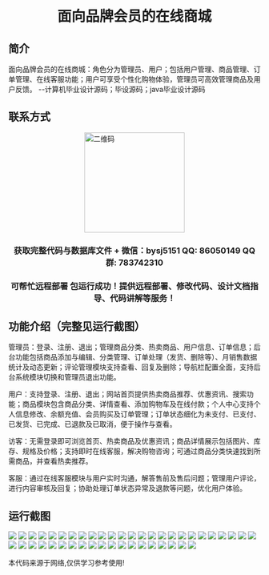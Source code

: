 <p><h1 align="center">面向品牌会员的在线商城</h1></p>

## 简介
面向品牌会员的在线商城：角色分为管理员、用户；包括用户管理、商品管理、订单管理、在线客服功能；用户可享受个性化购物体验，管理员可高效管理商品及用户反馈。    --计算机毕业设计源码；毕设源码；java毕业设计源码


## 联系方式
<img src="https://bs-1329754181.cos.ap-shanghai.myqcloud.com/wx.jpg" alt="二维码" style="display: block; margin: 0 auto;" width="200px">
<p><h3 align="center">获取完整代码与数据库文件 + 微信：bysj5151 QQ: 86050149 QQ群: 783742310</h3></p>
<p><h3 align="center">可帮忙远程部署 包运行成功！提供远程部署、修改代码、设计文档指导、代码讲解等服务！</h3></p>

## 功能介绍（完整见运行截图）
管理员：登录、注册、退出；管理商品分类、热卖商品、用户信息、订单信息；后台功能包括商品添加与编辑、分类管理、订单处理（发货、删除等）、月销售数据统计及动态更新；评论管理模块支持查看、回复及删除；导航栏配置全面，支持后台系统模块切换和管理员退出功能。

用户：支持登录、注册、退出；网站首页提供热卖商品推荐、优惠资讯、搜索功能；商品模块包含商品分类、详情查看、添加购物车及在线付款；个人中心支持个人信息修改、余额充值、会员购买及订单管理；订单状态细化为未支付、已支付、已发货、已完成、已退款及已取消，便于操作与查看。

访客：无需登录即可浏览首页、热卖商品及优惠资讯；商品详情展示包括图片、库存、规格及价格；支持即时在线客服，解决购物咨询；可通过商品分类快速找到所需商品，并查看热卖推荐。

客服：通过在线客服模块与用户实时沟通，解答售前及售后问题；管理用户评论，进行内容审核及回复；协助处理订单状态异常及退款等问题，优化用户体验。


## 运行截图
![](https://bs-1329754181.cos.ap-shanghai.myqcloud.com/ssm/OnlineMallForBrandMembers/img/001.jpg)
![](https://bs-1329754181.cos.ap-shanghai.myqcloud.com/ssm/OnlineMallForBrandMembers/img/002.jpg)
![](https://bs-1329754181.cos.ap-shanghai.myqcloud.com/ssm/OnlineMallForBrandMembers/img/003.jpg)
![](https://bs-1329754181.cos.ap-shanghai.myqcloud.com/ssm/OnlineMallForBrandMembers/img/004.jpg)
![](https://bs-1329754181.cos.ap-shanghai.myqcloud.com/ssm/OnlineMallForBrandMembers/img/005.jpg)
![](https://bs-1329754181.cos.ap-shanghai.myqcloud.com/ssm/OnlineMallForBrandMembers/img/006.jpg)
![](https://bs-1329754181.cos.ap-shanghai.myqcloud.com/ssm/OnlineMallForBrandMembers/img/007.jpg)
![](https://bs-1329754181.cos.ap-shanghai.myqcloud.com/ssm/OnlineMallForBrandMembers/img/008.jpg)
![](https://bs-1329754181.cos.ap-shanghai.myqcloud.com/ssm/OnlineMallForBrandMembers/img/009.jpg)
![](https://bs-1329754181.cos.ap-shanghai.myqcloud.com/ssm/OnlineMallForBrandMembers/img/010.jpg)
![](https://bs-1329754181.cos.ap-shanghai.myqcloud.com/ssm/OnlineMallForBrandMembers/img/011.jpg)
![](https://bs-1329754181.cos.ap-shanghai.myqcloud.com/ssm/OnlineMallForBrandMembers/img/012.jpg)
![](https://bs-1329754181.cos.ap-shanghai.myqcloud.com/ssm/OnlineMallForBrandMembers/img/013.jpg)
![](https://bs-1329754181.cos.ap-shanghai.myqcloud.com/ssm/OnlineMallForBrandMembers/img/014.jpg)
![](https://bs-1329754181.cos.ap-shanghai.myqcloud.com/ssm/OnlineMallForBrandMembers/img/015.jpg)
![](https://bs-1329754181.cos.ap-shanghai.myqcloud.com/ssm/OnlineMallForBrandMembers/img/016.jpg)
![](https://bs-1329754181.cos.ap-shanghai.myqcloud.com/ssm/OnlineMallForBrandMembers/img/017.jpg)
![](https://bs-1329754181.cos.ap-shanghai.myqcloud.com/ssm/OnlineMallForBrandMembers/img/018.jpg)
![](https://bs-1329754181.cos.ap-shanghai.myqcloud.com/ssm/OnlineMallForBrandMembers/img/019.jpg)
![](https://bs-1329754181.cos.ap-shanghai.myqcloud.com/ssm/OnlineMallForBrandMembers/img/020.jpg)
![](https://bs-1329754181.cos.ap-shanghai.myqcloud.com/ssm/OnlineMallForBrandMembers/img/021.jpg)
![](https://bs-1329754181.cos.ap-shanghai.myqcloud.com/ssm/OnlineMallForBrandMembers/img/022.jpg)
![](https://bs-1329754181.cos.ap-shanghai.myqcloud.com/ssm/OnlineMallForBrandMembers/img/023.jpg)
![](https://bs-1329754181.cos.ap-shanghai.myqcloud.com/ssm/OnlineMallForBrandMembers/img/024.jpg)
![](https://bs-1329754181.cos.ap-shanghai.myqcloud.com/ssm/OnlineMallForBrandMembers/img/025.jpg)
![](https://bs-1329754181.cos.ap-shanghai.myqcloud.com/ssm/OnlineMallForBrandMembers/img/026.jpg)
![](https://bs-1329754181.cos.ap-shanghai.myqcloud.com/ssm/OnlineMallForBrandMembers/img/027.jpg)
![](https://bs-1329754181.cos.ap-shanghai.myqcloud.com/ssm/OnlineMallForBrandMembers/img/028.jpg)
![](https://bs-1329754181.cos.ap-shanghai.myqcloud.com/ssm/OnlineMallForBrandMembers/img/029.jpg)
![](https://bs-1329754181.cos.ap-shanghai.myqcloud.com/ssm/OnlineMallForBrandMembers/img/030.jpg)
![](https://bs-1329754181.cos.ap-shanghai.myqcloud.com/ssm/OnlineMallForBrandMembers/img/031.jpg)
![](https://bs-1329754181.cos.ap-shanghai.myqcloud.com/ssm/OnlineMallForBrandMembers/img/032.jpg)
![](https://bs-1329754181.cos.ap-shanghai.myqcloud.com/ssm/OnlineMallForBrandMembers/img/033.jpg)
![](https://bs-1329754181.cos.ap-shanghai.myqcloud.com/ssm/OnlineMallForBrandMembers/img/034.jpg)
![](https://bs-1329754181.cos.ap-shanghai.myqcloud.com/ssm/OnlineMallForBrandMembers/img/035.jpg)
![](https://bs-1329754181.cos.ap-shanghai.myqcloud.com/ssm/OnlineMallForBrandMembers/img/036.jpg)
![](https://bs-1329754181.cos.ap-shanghai.myqcloud.com/ssm/OnlineMallForBrandMembers/img/037.jpg)
![](https://bs-1329754181.cos.ap-shanghai.myqcloud.com/ssm/OnlineMallForBrandMembers/img/038.jpg)
![](https://bs-1329754181.cos.ap-shanghai.myqcloud.com/ssm/OnlineMallForBrandMembers/img/039.jpg)
![](https://bs-1329754181.cos.ap-shanghai.myqcloud.com/ssm/OnlineMallForBrandMembers/img/040.jpg)
![](https://bs-1329754181.cos.ap-shanghai.myqcloud.com/ssm/OnlineMallForBrandMembers/img/041.jpg)
![](https://bs-1329754181.cos.ap-shanghai.myqcloud.com/ssm/OnlineMallForBrandMembers/img/042.jpg)
![](https://bs-1329754181.cos.ap-shanghai.myqcloud.com/ssm/OnlineMallForBrandMembers/img/043.jpg)
![](https://bs-1329754181.cos.ap-shanghai.myqcloud.com/ssm/OnlineMallForBrandMembers/img/044.jpg)

<p>本代码来源于网络,仅供学习参考使用!</p>

